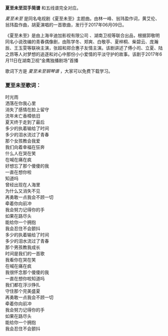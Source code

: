 

**夏至未至双手简谱** 和五线谱完全对应。

_夏至未至_ 是同名电视剧《夏至未至》主题曲。由林一峰、翁玮盈作词，黄艾伦、翁玮盈作曲，胡夏演唱的一首歌曲，发行于2017年06月09日。

《夏至未至》是由上海辛迪加影视有限公司
、湖南卫视等联合出品，根据郭敬明同名小说改编的青春偶像剧，由陈学冬、郑爽、白敬亭、夏梓桐、柴碧云、庞瀚辰、王玉雯等联袂主演，张超和郑合惠子友情主演。该剧讲述了傅小司、立夏、陆之昂等人对梦想的追逐和对心中那份小小爱情的平淡守护的故事。该剧于2017年6月11日在湖南卫视“金鹰独播剧场”首播

歌词下方是 _夏至未至钢琴谱_ ，大家可以免费下载学习。

### 夏至未至歌词：

时光雨  
洒落在你我心里  
消失了感情在脸上留守  
流年未亡香樟依旧  
夏天终于走到了最后  
多少的执着输给了时间  
多少的泪水流过了青春  
那个女孩教会我爱  
我们向着幸福在狂奔  
什么人在哭在笑  
在喊在痛在疯  
好想忘了那个傻傻的我  
一直在想你啦  
知道吗  
曾经出现在人海里  
为什么又消失不见  
再勇敢一点我会不顾一切  
牵着你向前冲  
我会努力记得你的手  
如果在路尽头  
能给你一个拥抱  
我会忍住不会颤抖  
多少的执着输给了时间  
多少的泪水流过了青春  
那个男孩教我成长  
时间是我们的一首歌  
我看你在哭在笑  
在喊在痛在疯  
我很怀念那个傻傻的我  
一直在想你啦知道吗  
我们都在浮沙挣扎  
守住那个完美盛夏  
再勇敢一点我会不顾一切  
牵着你向前冲  
我会努力记得你的手  
如果在路尽头  
能给你一个拥抱  
我会忍住不会颤抖

